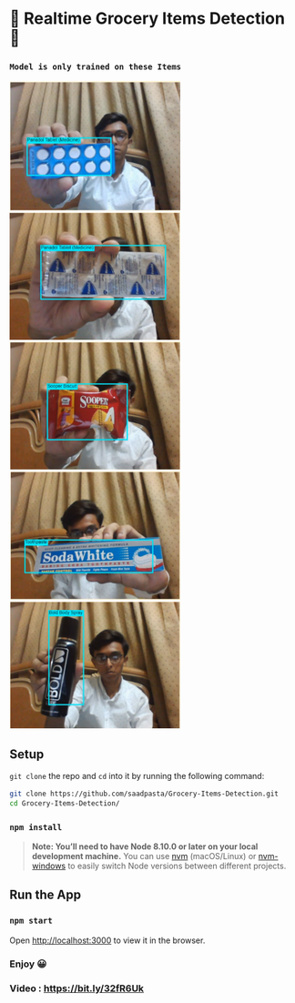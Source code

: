 # 🎉 Realtime Grocery Items Detection 📸

### `Model is only trained on these Items`
<img src="images/image1.PNG" width="300"/> <img src="images/image2.PNG" width="300"/> <img src="images/image3.PNG" width="300"/> <img src="images/image4.PNG" width="300"/> <img src="images/image5.PNG" width="300"/>

## Setup
`git clone` the repo and `cd` into it by running the following command:

```bash
git clone https://github.com/saadpasta/Grocery-Items-Detection.git
cd Grocery-Items-Detection/
```

### `npm install`

> **Note: You’ll need to have Node 8.10.0 or later on your local development machine.** You can use [nvm](https://github.com/creationix/nvm#installation) (macOS/Linux) or [nvm-windows](https://github.com/coreybutler/nvm-windows#node-version-manager-nvm-for-windows) to easily switch Node versions between different projects.


## Run the App
### `npm start`

Open [http://localhost:3000](http://localhost:3000) to view it in the browser.

### Enjoy 😀 

### Video : https://bit.ly/32fR6Uk

